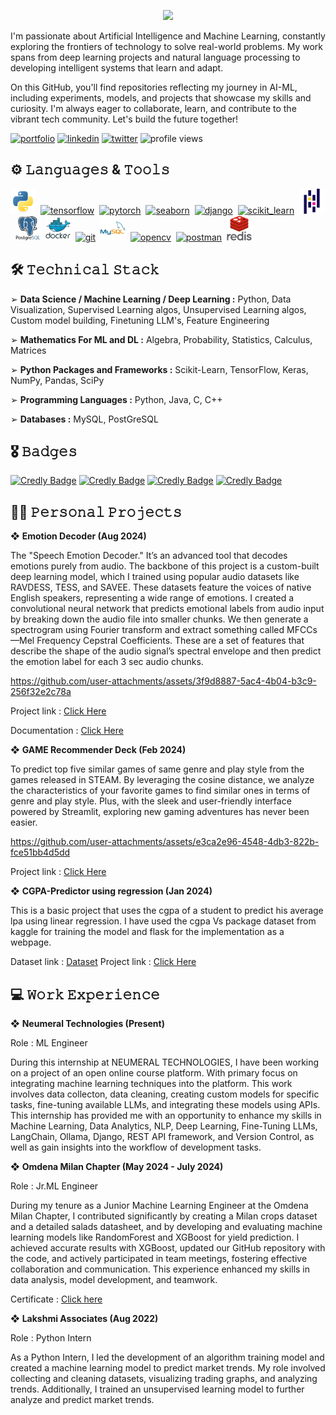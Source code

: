 <p align="center">
    <img src="https://readme-typing-svg.demolab.com/?lines=𝙷𝚒%20𝚝𝚑𝚎𝚛𝚎%2C%20𝙸'𝚖%20𝙰𝚜𝚑𝚒𝚔%20𝙲%20𝚂𝚊𝚋𝚞%20🖖;Machine%20Learning%20Enthusiast!;Python%20Full-Stack%20Developer!&font=Fira%20Code&center=true&width=500&height=50&color=ffffff&vCenter=true&size=22&pause=1000" />
</p>

I'm passionate about Artificial Intelligence and Machine Learning, constantly exploring the frontiers of technology to solve real-world problems. My work spans from deep learning projects and natural language processing to developing intelligent systems that learn and adapt.

On this GitHub, you'll find repositories reflecting my journey in AI-ML, including experiments, models, and projects that showcase my skills and curiosity. I'm always eager to collaborate, learn, and contribute to the vibrant tech community. Let's build the future together!

[![portfolio](https://img.shields.io/badge/my_portfolio-FF7F50?style=for-the-badge&logo=ko-fi&logoColor=white)](https://ashikcsabu.github.io/A.C.S_Core/) [![linkedin](https://img.shields.io/badge/linkedin-0A66C2?style=for-the-badge&logo=linkedin&logoColor=white)](https://www.linkedin.com/in/ashik-c-sabu/) [![twitter](https://img.shields.io/badge/twitter-1DA1F2?style=for-the-badge&logo=twitter&logoColor=white)](https://x.com/ashikcsabu) ![profile views](https://komarev.com/ghpvc/?username=Ashikcsabu&style=for-the-badge&color=blueviolet)

## ⚙️  𝙻𝚊𝚗𝚐𝚞𝚊𝚐𝚎𝚜 & 𝚃𝚘𝚘𝚕𝚜
<p align="left">
  <a href="https://www.python.org" target="_blank" rel="noreferrer"><img src="https://raw.githubusercontent.com/devicons/devicon/master/icons/python/python-original.svg" alt="python" width="40" height="40"/></a>&nbsp;&nbsp;<a href="https://www.tensorflow.org" target="_blank" rel="noreferrer"><img src="https://www.vectorlogo.zone/logos/tensorflow/tensorflow-icon.svg" alt="tensorflow" width="40" height="40"/></a>&nbsp;&nbsp;<a href="https://pytorch.org/" target="_blank" rel="noreferrer"><img src="https://www.vectorlogo.zone/logos/pytorch/pytorch-icon.svg" alt="pytorch" width="40" height="40"/></a>&nbsp;&nbsp;<a href="https://seaborn.pydata.org/" target="_blank" rel="noreferrer"><img src="https://seaborn.pydata.org/_images/logo-mark-lightbg.svg" alt="seaborn" width="40" height="40"/></a>&nbsp;&nbsp;<a href="https://www.djangoproject.com/" target="_blank" rel="noreferrer"><img src="https://cdn.worldvectorlogo.com/logos/django.svg" alt="django" width="40" height="40"/></a>&nbsp;&nbsp;<a href="https://scikit-learn.org/" target="_blank" rel="noreferrer"><img src="https://upload.wikimedia.org/wikipedia/commons/0/05/Scikit_learn_logo_small.svg" alt="scikit_learn" width="40" height="40"/></a>&nbsp;&nbsp;<a href="https://pandas.pydata.org/" target="_blank" rel="noreferrer"><img src="https://raw.githubusercontent.com/devicons/devicon/2ae2a900d2f041da66e950e4d48052658d850630/icons/pandas/pandas-original.svg" alt="pandas" width="40" height="40"/></a>&nbsp;&nbsp;<a href="https://www.postgresql.org" target="_blank" rel="noreferrer"><img src="https://raw.githubusercontent.com/devicons/devicon/master/icons/postgresql/postgresql-original-wordmark.svg" alt="postgresql" width="40" height="40"/></a>&nbsp;&nbsp;<a href="https://www.docker.com/" target="_blank" rel="noreferrer"><img src="https://raw.githubusercontent.com/devicons/devicon/master/icons/docker/docker-original-wordmark.svg" alt="docker" width="40" height="40"/></a>&nbsp;&nbsp;<a href="https://git-scm.com/" target="_blank" rel="noreferrer"><img src="https://www.vectorlogo.zone/logos/git-scm/git-scm-icon.svg" alt="git" width="40" height="40"/></a>&nbsp;&nbsp;<a href="https://www.mysql.com/" target="_blank" rel="noreferrer"><img src="https://raw.githubusercontent.com/devicons/devicon/master/icons/mysql/mysql-original-wordmark.svg" alt="mysql" width="40" height="40"/></a>&nbsp;&nbsp;<a href="https://opencv.org/" target="_blank" rel="noreferrer"><img src="https://www.vectorlogo.zone/logos/opencv/opencv-icon.svg" alt="opencv" width="40" height="40"/></a>&nbsp;&nbsp;<a href="https://postman.com" target="_blank" rel="noreferrer"><img src="https://www.vectorlogo.zone/logos/getpostman/getpostman-icon.svg" alt="postman" width="40" height="40"/></a>&nbsp;&nbsp;<a href="https://redis.io" target="_blank" rel="noreferrer"><img src="https://raw.githubusercontent.com/devicons/devicon/master/icons/redis/redis-original-wordmark.svg" alt="redis" width="40" height="40"/></a>
</p>

## 🛠  𝚃𝚎𝚌𝚑𝚗𝚒𝚌𝚊𝚕 𝚂𝚝𝚊𝚌𝚔
➢ **Data Science / Machine Learning / Deep Learning :**
Python, Data Visualization, Supervised Learning algos, 
Unsupervised Learning algos, Custom model building, Finetuning LLM's, Feature Engineering

➢ **Mathematics For ML and DL :** Algebra, Probability, 
Statistics, Calculus, Matrices 

➢ **Python Packages and Frameworks :** Scikit-Learn, 
TensorFlow, Keras, NumPy, Pandas, SciPy 

➢ **Programming Languages :** Python, Java, C, C++ 

➢ **Databases :** MySQL, PostGreSQL

## 🎖️ 𝙱𝚊𝚍𝚐𝚎𝚜
<p align="left">
  <a href="https://www.credly.com/badges/90bbf965-c470-49a2-ae2f-1e61c44c8d63/public_url" target="_blank"><img src="https://github.com/user-attachments/assets/d068246b-5b02-4ac4-a055-f1cd00fb00fb" alt="Credly Badge" width="100" height="100"/></a>&nbsp;<a href="https://www.credly.com/badges/4faf6109-f31f-4e1c-906b-bf67ec621ec5/public_url" target="_blank"><img src="https://github.com/user-attachments/assets/5ace1412-af23-44d6-96ba-3d535385546e" alt="Credly Badge" width="100" height="100"/></a>&nbsp;<a href="https://www.credly.com/badges/b795c439-e1fa-483e-8cb4-50c6fbed11af/public_url" target="_blank"><img src="https://github.com/user-attachments/assets/7f8c7757-4305-48f1-a23e-9a5b2e4964aa" alt="Credly Badge" width="100" height="100"/></a>&nbsp;<a href="https://www.credly.com/badges/d108b41b-528e-4199-b08b-157c5b302bde/public_url" target="_blank"><img src="https://github.com/user-attachments/assets/7969e530-744b-4511-8e69-9437a40829f2" alt="Credly Badge" width="100" height="100"/></a>
</p>

## 🧑‍💻 𝙿𝚎𝚛𝚜𝚘𝚗𝚊𝚕 𝙿𝚛𝚘𝚓𝚎𝚌𝚝𝚜

❖  **Emotion Decoder (Aug 2024)** 
   <p>The "Speech Emotion Decoder." It’s an advanced tool that decodes emotions purely from audio. The backbone of this project is a custom-built deep learning model, which I trained using popular audio datasets like RAVDESS, TESS, and SAVEE. These datasets feature the voices of native English speakers, representing a wide range of emotions. I created a convolutional neural network that predicts emotional labels from audio input by breaking down the audio file into smaller chunks. We then generate a spectrogram using Fourier transform and extract something called MFCCs—Mel Frequency Cepstral Coefficients. These are a set of features that describe the shape of the audio signal’s spectral envelope and then predict the emotion label for each 3 sec audio chunks.</p>

   
https://github.com/user-attachments/assets/3f9d8887-5ac4-4b04-b3c9-256f32e2c78a

Project link : [Click Here](https://github.com/Ashikcsabu/Emotion_decoder)

Documentation : [Click Here](https://ashikcsabu.github.io/Emotion_decoder_guide/)

❖  **GAME Recommender Deck (Feb 2024)** 
    <p>To predict top five similar games of same genre and play style from the games released in STEAM. By leveraging the cosine distance, we analyze the characteristics of your favorite games to find similar ones in terms of genre and play style. Plus, with the sleek and user-friendly interface powered by Streamlit, exploring new gaming adventures has never been easier.</p>
    
    
https://github.com/user-attachments/assets/e3ca2e96-4548-4db3-822b-fce51bb4d5dd

Project link : [Click Here](https://github.com/Ashikcsabu/GAME-recommender-ACS)


❖  **CGPA-Predictor using regression (Jan 2024)**
   <p>This is a basic project that uses the cgpa of a student to predict his average lpa using linear regression. I have used the cgpa Vs package dataset from kaggle for training the model and flask for the implementation as a webpage.</p>
   
  Dataset link : [Dataset](https://www.kaggle.com/datasets/parvmodi/cgpa-vs-package-in-lpa)
  Project link : [Click Here](https://github.com/Ashikcsabu/Ashikcsabu/tree/main/CGPA_PREDICTOR)

## 💻 𝚆𝚘𝚛𝚔 𝙴𝚡𝚙𝚎𝚛𝚒𝚎𝚗𝚌𝚎

❖  **Neumeral Technologies (Present)**

Role : ML Engineer

During this internship at NEUMERAL TECHNOLOGIES, I have been working on a project of an open online course platform. With primary focus on integrating machine learning techniques into the platform. This work involves data collecton, data cleaning, creating custom models for specific tasks, fine-tuning available LLMs, and integrating these models using APIs. This internship has provided me with an opportunity to enhance my skills in Machine Learning, Data Analytics, NLP, Deep Learning, Fine-Tuning LLMs, LangChain, Ollama, Django, REST API framework, and Version Control, as well as gain insights into the workflow of development tasks.

❖  **Omdena Milan Chapter (May 2024 - July 2024)**

Role : Jr.ML Engineer

During my tenure as a Junior Machine Learning Engineer at the Omdena Milan Chapter, I contributed significantly by creating a Milan crops dataset and a detailed salads datasheet, and by developing and evaluating machine learning models like RandomForest and XGBoost for yield prediction. I achieved accurate results with XGBoost, updated our GitHub repository with the code, and actively participated in team meetings, fostering effective collaboration and communication. This experience enhanced my skills in data analysis, model development, and teamwork.

Certificate : [Click here](https://confirm.omdena.com/LC6vpny)

❖  **Lakshmi Associates (Aug 2022)**

Role : Python Intern 

As a Python Intern, I led the development of an algorithm training model and created a machine learning model to predict market trends. My role involved collecting and cleaning datasets, visualizing trading graphs, and analyzing trends. Additionally, I trained an unsupervised learning model to further analyze and predict market trends.
